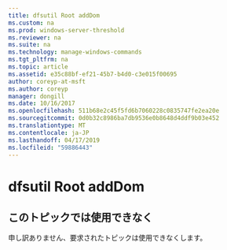 ```yaml
---
title: dfsutil Root addDom
ms.custom: na
ms.prod: windows-server-threshold
ms.reviewer: na
ms.suite: na
ms.technology: manage-windows-commands
ms.tgt_pltfrm: na
ms.topic: article
ms.assetid: e35c88bf-ef21-45b7-b4d0-c3e015f00695
author: coreyp-at-msft
ms.author: coreyp
manager: dongill
ms.date: 10/16/2017
ms.openlocfilehash: 511b68e2c45f5fd6b7060228c0835747fe2ea20e
ms.sourcegitcommit: 0d0b32c8986ba7db9536e0b8648d4ddf9b03e452
ms.translationtype: MT
ms.contentlocale: ja-JP
ms.lasthandoff: 04/17/2019
ms.locfileid: "59886443"
---
```

# <a name="dfsutil-root-adddom"></a>dfsutil Root addDom



## <a name="this-topic-is-no-longer-available"></a>このトピックでは使用できなく

申し訳ありません、要求されたトピックは使用できなくします。
